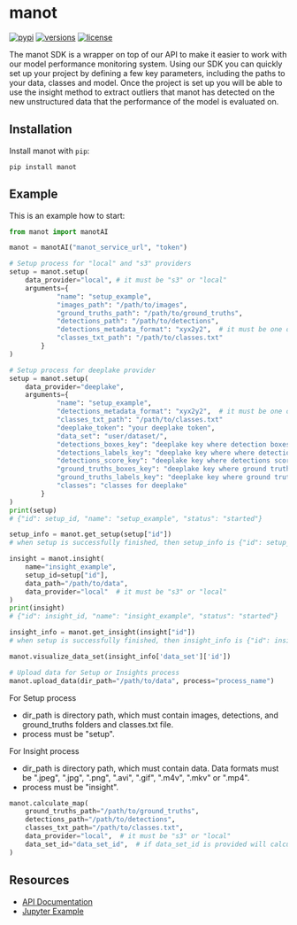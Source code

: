 manot
=============

[![pypi](https://img.shields.io/pypi/v/manot.svg)](https://pypi.org/project/manot)
[![versions](https://img.shields.io/pypi/pyversions/manot.svg)]()
[![license](https://img.shields.io/pypi/l/manot)](https://github.com/manotai/manot-client/blob/main/LICENSE)

The manot SDK is a wrapper on top of our API to make it easier to work with our model performance monitoring system.
Using our SDK you can quickly set up your project by defining a few key parameters, including the paths to your data,
classes and model. Once the project is set up you will be able to use the insight method to extract outliers that manot
has detected on the new unstructured data that the performance of the model is evaluated on.

Installation
------------

Install manot with `pip`:

    pip install manot

Example
-------

This is an example how to start:

```python
from manot import manotAI

manot = manotAI("manot_service_url", "token")
```

```python
# Setup process for "local" and "s3" providers
setup = manot.setup(
    data_provider="local", # it must be "s3" or "local"
    arguments={
            "name": "setup_example",
            "images_path": "/path/to/images",
            "ground_truths_path": "/path/to/ground_truths",
            "detections_path": "/path/to/detections",
            "detections_metadata_format": "xyx2y2",  # it must be one of "xyx2y2", "xywh", or "cxcywh"
            "classes_txt_path": "/path/to/classes.txt"
        }
)

# Setup process for deeplake provider
setup = manot.setup(
    data_provider="deeplake",
    arguments={
            "name": "setup_example",
            "detections_metadata_format": "xyx2y2",  # it must be one of "xyx2y2", "xywh", or "cxcywh"
            "classes_txt_path": "/path/to/classes.txt"
            "deeplake_token": "your deeplake token",
            "data_set": "user/dataset/",
            "detections_boxes_key": "deeplake key where detection boxes are stored",
            "detections_labels_key": "deeplake key where where detection labels are stored",
            "detections_score_key": "deeplake key where detections score is stored",
            "ground_truths_boxes_key": "deeplake key where ground truth boxes are stored",
            "ground_truths_labels_key": "deeplake key where ground truth labels are stored",
            "classes": "classes for deeplake"
        }
)
print(setup)
# {"id": setup_id, "name": "setup_example", "status": "started"}

setup_info = manot.get_setup(setup["id"])
# when setup is successfully finished, then setup_info is {"id": setup_id, "name": "setup_example", "status": "started"}
```

```python
insight = manot.insight(
    name="insight_example",
    setup_id=setup["id"],
    data_path="/path/to/data",
    data_provider="local"  # it must be "s3" or "local"
)
print(insight)
# {"id": insight_id, "name": "insight_example", "status": "started"}

insight_info = manot.get_insight(insight["id"])
# when setup is successfully finished, then insight_info is {"id": insight_id, "name": "setup_example", "status": "started"}
```

```python
manot.visualize_data_set(insight_info['data_set']['id'])
```

```python
# Upload data for Setup or Insights process
manot.upload_data(dir_path="/path/to/data", process="process_name")
```
For Setup process
- dir_path is directory path, which must contain images, detections, and ground_truths folders and classes.txt file.
- process must be "setup".

For Insight process
- dir_path is directory path, which must contain data. Data formats must be ".jpeg", ".jpg", ".png", ".avi", ".gif", ".m4v", ".mkv" or ".mp4".
- process must be "insight".

```python
manot.calculate_map(
    ground_truths_path="/path/to/ground_truths",
    detections_path="/path/to/detections",
    classes_txt_path="/path/to/classes.txt",
    data_provider="local",  # it must be "s3" or "local"
    data_set_id="data_set_id",  # if data_set_id is provided will calculate mAP only on selected data, otherwise will calculate mAP on all the data
)
```

Resources
---------

- [API Documentation](https://api.dev.manot.ai/api-documentation/v1)
- [Jupyter Example](https://github.com/manotai/manot-client/blob/main/manot-client-notebook.ipynb)

[//]: # (- [pypi]&#40;https://pypi.python.org/pypi/manot&#41; )
